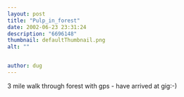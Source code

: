 ```yaml
---
layout: post
title: "Pulp_in_forest"
date: 2002-06-23 23:31:24
description: "6696148"
thumbnail: defaultThumbnail.png
alt: ""


author: dug
---
```


<p>3 mile walk through forest with gps - have arrived at gig:-)</p>
